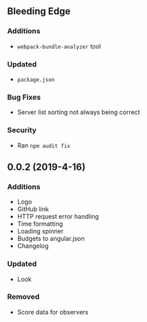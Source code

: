 ## Bleeding Edge

### Additions
- `webpack-bundle-analyzer` tool

### Updated
- `package.json`

### Bug Fixes
- Server list sorting not always being correct

### Security
- Ran `npm audit fix`

## 0.0.2 (2019-4-16)

### Additions
- Logo
- GitHub link
- HTTP request error handling
- Time formatting
- Loading spinner
- Budgets to angular.json
- Changelog

### Updated
- Look

### Removed
- Score data for observers